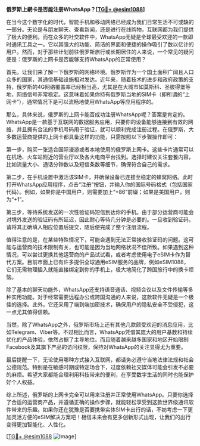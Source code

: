 **俄罗斯上網卡是否能注册WhatsApp？[[TG💪+ @esim1088](https://t.me/s/esim1088)]**

在当今这个数字化的时代，智能手机和移动网络已经成为我们日常生活不可或缺的一部分。无论是与朋友聊天、查看新闻，还是进行在线购物，互联网都为我们提供了极大的便利。而在众多的社交软件中，WhatsApp无疑是全球最受欢迎的一款即时通讯工具之一。它以其强大的功能、简洁的界面和便捷的操作吸引了数以亿计的用户。然而，对于那些计划前往俄罗斯旅行或长期居住的人来说，一个常见的疑问便是：俄罗斯的上网卡是否能够支持WhatsApp的正常使用？

首先，让我们来了解一下俄罗斯的网络环境。俄罗斯作为一个国土面积广阔且人口众多的国家，其通信基础设施相对发达。近年来，随着技术的进步和政府政策的支持，俄罗斯的4G网络覆盖率已经相当高，尤其是在大城市如莫斯科、圣彼得堡等地，网络信号非常稳定。这意味着如果你持有俄罗斯当地的SIM卡（即所谓的“上网卡”），通常情况下是可以流畅地使用WhatsApp等应用程序的。

那么，具体来说，俄罗斯的上网卡能否成功注册WhatsApp呢？答案是肯定的。WhatsApp是一款基于互联网的数据服务应用，只要你的设备能够连接到有效的网络，并且拥有合法的手机号码用于验证，就可以顺利完成注册过程。在俄罗斯，大多数运营商提供的上网卡都具备这样的功能，只需按照以下步骤操作即可：

第一步，购买一张适合国际漫游或者本地使用的俄罗斯上网卡。这些卡片通常可以在机场、火车站附近的营业厅以及各大电商平台找到。选择时建议关注套餐内容，比如流量大小、通话分钟数以及短信条数等细节，确保符合自己的需求。

第二步，在手机设置中激活该SIM卡，并确保设备已连接至稳定的蜂窝网络。此时打开WhatsApp应用程序，点击“注册”按钮，并输入你的国际号码格式（包括国家代码）。例如，如果你是中国用户，则需要加上“+86”前缀；如果是美国用户，则为“+1”。

第三步，等待系统发送的一次性验证码短信到达你的手机。由于部分运营商可能会对境外发送的验证码有所延迟，因此耐心等待几分钟是必要的。一旦收到验证码，请将其正确填入相应位置后提交，随后便完成了整个注册流程。

值得注意的是，在某些特殊情况下，可能会遇到无法正常接收验证码的问题。这可能与运营商的技术限制有关，也可能是因为当地网络状况不佳所致。如果遇到这种情况，可以尝试更换其他运营商的产品试试看，或者考虑使用电子eSIM卡作为替代方案。目前市面上已有许多提供全球通用eSIM服务的品牌，例如eSIM1088，它们无需物理插入就能直接绑定到你的手机上，极大地简化了跨国旅行中的换卡烦恼。

除了基本的聊天功能外，WhatsApp还支持语音通话、视频会议以及文件传输等多种实用功能。对于经常需要远程办公或跨国沟通的人来说，这款软件无疑是一个极佳的选择。此外，它还采用了端到端加密技术，确保用户的隐私安全不受侵犯，这一点尤其值得信赖。

当然，除了WhatsApp之外，俄罗斯市场上还有其他几款颇受欢迎的消息应用，比如Telegram、Viber等。不过相比而言，WhatsApp凭借其庞大的用户基数和持续优化的产品体验，依然占据了主导地位。而且随着越来越多国家和地区开始限制Facebook及其旗下产品的访问权限，保持对WhatsApp的关注显得尤为重要。

最后提醒一下，无论使用哪种方式接入互联网，都请务必遵守当地法律法规和社会公德规范。特别是在敏感时期或特定场合下，过度依赖社交媒体可能会引发不必要的麻烦。希望大家都能合理利用科技带来的便利，在享受数字生活的同时也能保护好个人权益。

综上所述，俄罗斯的上网卡完全可以用来注册并正常使用WhatsApp。只要你选择了合适的运营商产品，并遵循正确的操作步骤，就能轻松享受到这款世界级通讯软件带来的乐趣。如果你还在犹豫是否要携带实体SIM卡出行的话，不妨考虑一下更加灵活方便的eSIM解决方案吧！相信未来会有更多创新形式出现，让我们的出行变得更加智能化、人性化。

[[TG💪+ @esim1088](https://t.me/s/esim1088) ![Image](https://i.postimg.cc/4NQfJmqS/Snipaste-2025-05-13-00-14-12.png)]